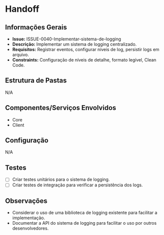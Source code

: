 # Handoff

## Informações Gerais

- **Issue:** ISSUE-0040-Implementar-sistema-de-logging
- **Descrição:** Implementar um sistema de logging centralizado.
- **Requisitos:** Registrar eventos, configurar níveis de log, persistir logs em arquivo.
- **Constraints:** Configuração de níveis de detalhe, formato legível, Clean Code.

## Estrutura de Pastas

N/A

## Componentes/Serviços Envolvidos

- Core
- Client

## Configuração

N/A

## Testes

- [ ] Criar testes unitários para o sistema de logging.
- [ ] Criar testes de integração para verificar a persistência dos logs.

## Observações

- Considerar o uso de uma biblioteca de logging existente para facilitar a implementação.
- Documentar a API do sistema de logging para facilitar o uso por outros desenvolvedores.
